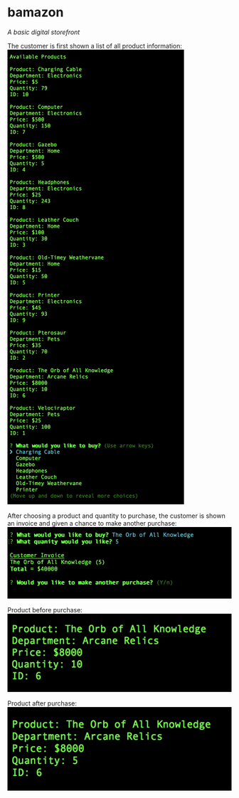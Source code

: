 # bamazon
_A basic digital storefront_

The customer is first shown a list of all product information:
![Initial View](images/initialview.png)

After choosing a product and quantity to purchase, the customer is shown an invoice and given a chance to make another purchase:
![Customer Interaction](images/customerinteraction.png)

Product before purchase:
![Product Before Purchase](images/productbeforepurchase.png)

Product after purchase:
![Product after Purchase](images/productafterpurchase.png)
